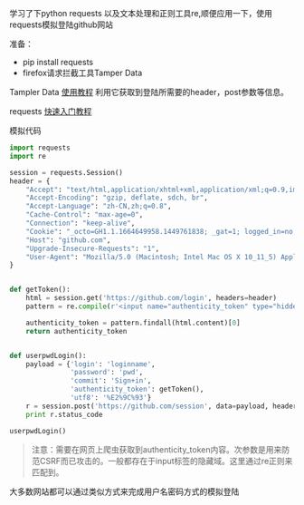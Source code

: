 学习了下python requests 以及文本处理和正则工具re,顺便应用一下，使用requests模拟登陆github网站

准备：
- pip install requests
- firefox请求拦截工具Tamper Data

<p>
Tampler Data <a href='http://www.funboxpower.com/tamper_data_xss_sql_injection'>使用教程</a>
利用它获取到登陆所需要的header，post参数等信息。
</p>

<p>
requests <a href='http://docs.python-requests.org/en/master/'>快速入门教程</a>
</p>

模拟代码
```python
import requests
import re

session = requests.Session()
header = {
    "Accept": "text/html,application/xhtml+xml,application/xml;q=0.9,image/webp,*/*;q=0.8",
    "Accept-Encoding": "gzip, deflate, sdch, br",
    "Accept-Language": "zh-CN,zh;q=0.8",
    "Cache-Control": "max-age=0",
    "Connection": "keep-alive",
    "Cookie": "_octo=GH1.1.1664649958.1449761838; _gat=1; logged_in=no; _gh_sess=eyJsYXN0X3dyaXRlIjoxNDcyODA4MTE1NzQ5LCJzZXNzaW9uX2lkIjoiZGU3OTQ1MWE0YjQyZmI0NmNhYjM2MzU2MWQ4NzM0N2YiLCJjb250ZXh0IjoiLyIsInNweV9yZXBvIjoiY25vZGVqcy9ub2RlY2x1YiIsInNweV9yZXBvX2F0IjoxNDcyODA3ODg0LCJyZWZlcnJhbF9jb2RlIjoiaHR0cHM6Ly9naXRodWIuY29tLyIsIl9jc3JmX3Rva2VuIjoiTllUd3lDdXNPZmtyYmRtUDdCQWtpQzZrNm1DVDhmY3FPbHJEL0U3UExGaz0iLCJmbGFzaCI6eyJkaXNjYXJkIjpbXSwiZmxhc2hlcyI6eyJhbmFseXRpY3NfbG9jYXRpb25fcXVlcnlfc3RyaXAiOiJ0cnVlIn19fQ%3D%3D--91c34b792ded05823f11c6fe8415de24aaa12482; _ga=GA1.2.1827381736.1472542826; tz=Asia%2FShanghai",
    "Host": "github.com",
    "Upgrade-Insecure-Requests": "1",
    "User-Agent": "Mozilla/5.0 (Macintosh; Intel Mac OS X 10_11_5) AppleWebKit/537.36 (KHTML, like Gecko) Chrome/52.0.2743.116 Safari/537.36",
}


def getToken():
    html = session.get('https://github.com/login', headers=header)
    pattern = re.compile(r'<input name="authenticity_token" type="hidden" value="(.*)" />')

    authenticity_token = pattern.findall(html.content)[0]
    return authenticity_token


def userpwdLogin():
    payload = {'login': 'loginname',
               'password': 'pwd',
               'commit': 'Sign+in',
               'authenticity_token': getToken(),
               'utf8': '%E2%9C%93'}
    r = session.post('https://github.com/session', data=payload, headers=header)
    print r.status_code

userpwdLogin()

```

> 注意：需要在网页上爬虫获取到authenticity_token内容。次参数是用来防范CSRF而已攻击的。一般都存在于input标签的隐藏域。这里通过re正则来匹配到。

大多数网站都可以通过类似方式来完成用户名密码方式的模拟登陆


